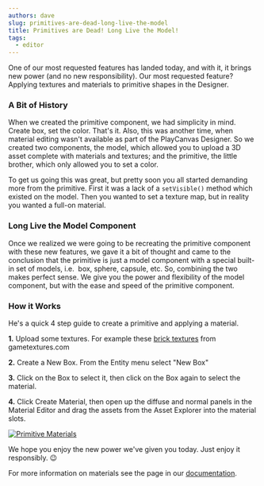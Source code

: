 ```yaml
---
authors: dave
slug: primitives-are-dead-long-live-the-model
title: Primitives are Dead! Long Live the Model!
tags:
  - editor
---
```


One of our most requested features has landed today, and with it, it brings new power (and no new responsibility). Our most requested feature? Applying textures and materials to primitive shapes in the Designer.

<!-- truncate -->

### A Bit of History

When we created the primitive component, we had simplicity in mind. Create box, set the color. That's it. Also, this was another time, when material editing wasn't available as part of the PlayCanvas Designer. So we created two components, the model, which allowed you to upload a 3D asset complete with materials and textures; and the primitive, the little brother, which only allowed you to set a color.

To get us going this was great, but pretty soon you all started demanding more from the primitive. First it was a lack of a `setVisible()` method which existed on the model. Then you wanted to set a texture map, but in reality you wanted a full-on material.

### Long Live the Model Component

Once we realized we were going to be recreating the primitive component with these new features, we gave it a bit of thought and came to the conclusion that the primitive is just a model component with a special built-in set of models, i.e.  box, sphere, capsule, etc. So, combining the two makes perfect sense. We give you the power and flexibility of the model component, but with the ease and speed of the primitive component.

### How it Works

He's a quick 4 step guide to create a primitive and applying a material.

**1.** Upload some textures. For example these [brick textures](http://opengameart.org/content/urban-texture-pack-from-gametexturescom) from gametextures.com

**2.** Create a New Box. From the Entity menu select "New Box"

**3.** Click on the Box to select it, then click on the Box again to select the material.

**4.** Click Create Material, then open up the diffuse and normal panels in the Material Editor and drag the assets from the Asset Explorer into the material slots.

[![Primitive Materials](/img/primitive_materials.png)](/img/primitive_materials.png)

We hope you enjoy the new power we've given you today. Just enjoy it responsibly. 😉

For more information on materials see the page in our [documentation](https://developer.playcanvas.com/user-manual/assets/materials/).
